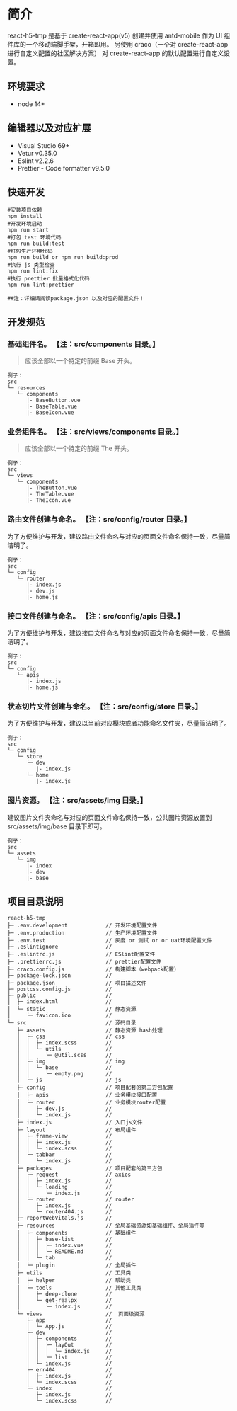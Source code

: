 <!--
 * @Descripttion: 项目描述文件
 * @version:
 * @Author: zhoukai
 * @Date: 2022-07-28 09:54:02
 * @LastEditors: zhoukai
 * @LastEditTime: 2022-09-16 02:31:28
-->

# 简介

react-h5-tmp 是基于 create-react-app(v5) 创建并使用 antd-mobile 作为 UI 组件库的一个移动端脚手架，开箱即用。
另使用 craco（一个对 create-react-app 进行自定义配置的社区解决方案） 对 create-react-app 的默认配置进行自定义设置。

## 环境要求

-   node 14+

## 编辑器以及对应扩展

-   Visual Studio 69+
-   Vetur v0.35.0
-   Eslint v2.2.6
-   Prettier - Code formatter v9.5.0

## 快速开发

```
#安装项目依赖
npm install
#开发环境启动
npm run start
#打包 test 环境代码
npm run build:test
#打包生产环境代码
npm run build or npm run build:prod
#执行 js 类型检查
npm run lint:fix
#执行 prettier 批量格式化代码
npm run lint:prettier

##注：详细请阅读package.json 以及对应的配置文件！
```

## 开发规范

### 基础组件名。 【注：src/components 目录。】

> 应该全部以一个特定的前缀 Base 开头。

```
例子：
src
└─ resources
   └─ components
      |- BaseButton.vue
      |- BaseTable.vue
      |- BaseIcon.vue
```

### 业务组件名。 【注：src/views/components 目录。】

> 应该全部以一个特定的前缀 The 开头。

```
例子：
src
└─ views
   └─ components
      |- TheButton.vue
      |- TheTable.vue
      |- TheIcon.vue
```

### 路由文件创建与命名。 【注：src/config/router 目录。】

为了方便维护与开发，建议路由文件命名与对应的页面文件命名保持一致，尽量简洁明了。

```
例子：
src
└─ config
   └─ router
      |- index.js
      |- dev.js
      |- home.js
```

### 接口文件创建与命名。 【注：src/config/apis 目录。】

为了方便维护与开发，建议接口文件命名与对应的页面文件命名保持一致，尽量简洁明了。

```
例子：
src
└─ config
   └─ apis
      |- index.js
      |- home.js
```

### 状态切片文件创建与命名。 【注：src/config/store 目录。】

为了方便维护与开发，建议以当前对应模块或者功能命名文件夹，尽量简洁明了。

```
例子：
src
└─ config
   └─ store
      └─ dev
         |- index.js
      └─ home
         |- index.js
```

### 图片资源。 【注：src/assets/img 目录。】

建议图片文件夹命名与对应的页面文件命名保持一致，公共图片资源放置到 src/assets/img/base 目录下即可。

```
例子：
src
└─ assets
   └─ img
      |- index
      |- dev
      |- base
```

## 项目目录说明

```
react-h5-tmp
├─ .env.development            // 开发环境配置文件
├─ .env.production             // 生产环境配置文件
├─ .env.test                   // 灰度 or 测试 or or uat环境配置文件
├─ .eslintignore               //
├─ .eslintrc.js                // ESlint配置文件
├─ .prettierrc.js              // prettier配置文件
├─ craco.config.js             // 构建脚本（webpack配置）
├─ package-lock.json           //
├─ package.json                // 项目描述文件
├─ postcss.config.js           //
├─ public                      //
│  ├─ index.html               //
│  └─ static                   // 静态资源
│     └─ favicon.ico           //
└─ src                         // 源码目录
   ├─ assets                   // 静态资源 hash处理
   │  ├─ css                   // css
   │  │  ├─ index.scss         //
   │  │  └─ utils              //
   │  │     └─ @util.scss      //
   │  ├─ img                   // img
   │  │  └─ base               //
   │  │     └─ empty.png       //
   │  └─ js                    // js
   ├─ config                   // 项目配套的第三方包配置
   │  ├─ apis                  // 业务模块接口配置
   │  └─ router                // 业务模块router配置
   │     ├─ dev.js             //
   │     └─ index.js           //
   ├─ index.js                 // 入口js文件
   ├─ layout                   // 布局组件
   │  ├─ frame-view            //
   │  │  ├─ index.js           //
   │  │  └─ index.scss         //
   │  └─ tabbar                //
   │     └─ index.js           //
   ├─ packages                 // 项目配套的第三方包
   │  ├─ request               // axios
   │  │  ├─ index.js           //
   │  │  └─ loading            //
   │  │     └─ index.js        //
   │  └─ router                // router
   │     ├─ index.js           //
   │     └─ router404.js       //
   ├─ reportWebVitals.js       //
   ├─ resources                // 全局基础资源如基础组件、全局插件等
   │  ├─ components            // 基础组件
   │  │  ├─ base-list          //
   │  │  │  ├─ index.vue       //
   │  │  │  └─ README.md       //
   │  │  └─ tab                //
   │  └─ plugin                // 全局插件
   ├─ utils                    // 工具类
   │  ├─ helper                // 帮助类
   │  └─ tools                 // 其他工具类
   │     ├─ deep-clone         //
   │     └─ get-realpx         //
   │        └─ index.js        //
   └─ views                    //  页面级资源
      ├─ app                   //
      │  └─ App.js             //
      ├─ dev                   //
      │  ├─ components         //
      │  │  ├─ layOut          //
      │  │  │  └─ index.js     //
      │  │  └─ list            //
      │  └─ index.js           //
      ├─ err404                //
      │  ├─ index.js           //
      │  └─ index.scss         //
      └─ index                 //
         ├─ index.js           //
         └─ index.scss         //

```
